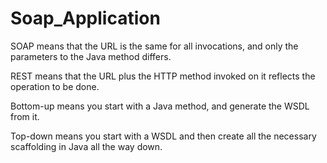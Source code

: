 # Soap_Application


SOAP means that the URL is the same for all invocations, and only the parameters to the Java method differs. 

REST means that the URL plus the HTTP method invoked on it reflects the operation to be done.

Bottom-up means you start with a Java method, and generate the WSDL from it.

Top-down means you start with a WSDL and then create all the necessary scaffolding in Java all the way down.



